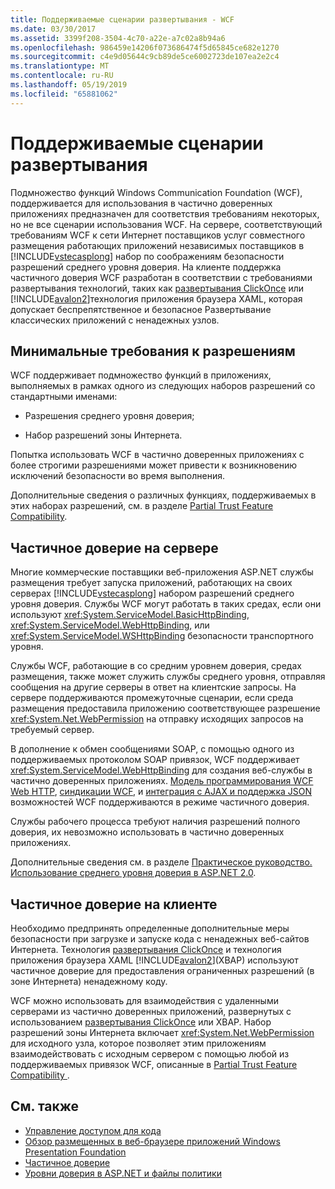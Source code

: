 ```yaml
---
title: Поддерживаемые сценарии развертывания - WCF
ms.date: 03/30/2017
ms.assetid: 3399f208-3504-4c70-a22e-a7c02a8b94a6
ms.openlocfilehash: 986459e14206f073686474f5d65845ce682e1270
ms.sourcegitcommit: c4e9d05644c9cb89de5ce6002723de107ea2e2c4
ms.translationtype: MT
ms.contentlocale: ru-RU
ms.lasthandoff: 05/19/2019
ms.locfileid: "65881062"
---
```

# <a name="supported-deployment-scenarios"></a>Поддерживаемые сценарии развертывания

Подмножество функций Windows Communication Foundation (WCF), поддерживается для использования в частично доверенных приложениях предназначен для соответствия требованиям некоторых, но не все сценарии использования WCF. На сервере, соответствующий требованиям WCF к сети Интернет поставщиков услуг совместного размещения работающих приложений независимых поставщиков в [!INCLUDE[vstecasplong](../../../../includes/vstecasplong-md.md)] набор по соображениям безопасности разрешений среднего уровня доверия. На клиенте поддержка частичного доверия WCF разработан в соответствии с требованиями развертывания технологий, таких как [развертывания ClickOnce](/visualstudio/deployment/clickonce-security-and-deployment) или [!INCLUDE[avalon2](../../../../includes/avalon2-md.md)]технология приложения браузера XAML, которая допускает беспрепятственное и безопасное Развертывание классических приложений с ненадежных узлов.

## <a name="minimum-permission-requirements"></a>Минимальные требования к разрешениям

WCF поддерживает подмножество функций в приложениях, выполняемых в рамках одного из следующих наборов разрешений со стандартными именами:

- Разрешения среднего уровня доверия;

- Набор разрешений зоны Интернета.

Попытка использовать WCF в частично доверенных приложениях с более строгими разрешениями может привести к возникновению исключений безопасности во время выполнения.

Дополнительные сведения о различных функциях, поддерживаемых в этих наборах разрешений, см. в разделе [Partial Trust Feature Compatibility](partial-trust-feature-compatibility.md).

## <a name="partial-trust-on-the-server"></a>Частичное доверие на сервере

Многие коммерческие поставщики веб-приложения ASP.NET службы размещения требует запуска приложений, работающих на своих серверах [!INCLUDE[vstecasplong](../../../../includes/vstecasplong-md.md)] набором разрешений среднего уровня доверия. Службы WCF могут работать в таких средах, если они используют <xref:System.ServiceModel.BasicHttpBinding>, <xref:System.ServiceModel.WebHttpBinding>, или <xref:System.ServiceModel.WSHttpBinding> безопасности транспортного уровня.

Службы WCF, работающие в со средним уровнем доверия, средах размещения, также может служить службы среднего уровня, отправляя сообщения на другие серверы в ответ на клиентские запросы. На сервере поддерживаются промежуточные сценарии, если среда размещения предоставила приложению соответствующее разрешение <xref:System.Net.WebPermission> на отправку исходящих запросов на требуемый сервер.

В дополнение к обмен сообщениями SOAP, с помощью одного из поддерживаемых протоколом SOAP привязок, WCF поддерживает <xref:System.ServiceModel.WebHttpBinding> для создания веб-службы в частично доверенных приложениях. [Модель программирования WCF Web HTTP](wcf-web-http-programming-model.md), [синдикации WCF](wcf-syndication.md), и [интеграция с AJAX и поддержка JSON](ajax-integration-and-json-support.md) возможностей WCF поддерживаются в режиме частичного доверия.

Службы рабочего процесса требуют наличия разрешений полного доверия, их невозможно использовать в частично доверенных приложениях.

Дополнительные сведения см. в разделе [Практическое руководство. Использование среднего уровня доверия в ASP.NET 2.0](https://go.microsoft.com/fwlink/?LinkId=84603).

## <a name="partial-trust-on-the-client"></a>Частичное доверие на клиенте

Необходимо предпринять определенные дополнительные меры безопасности при загрузке и запуске кода с ненадежных веб-сайтов Интернета. Технология [развертывания ClickOnce](/visualstudio/deployment/clickonce-security-and-deployment) и технология приложения браузера XAML [!INCLUDE[avalon2](../../../../includes/avalon2-md.md)](XBAP) используют частичное доверие для предоставления ограниченных разрешений (в зоне Интернета) ненадежному коду.

WCF можно использовать для взаимодействия с удаленными серверами из частично доверенных приложений, развернутых с использованием [развертывания ClickOnce](/visualstudio/deployment/clickonce-security-and-deployment) или XBAP. Набор разрешений зоны Интернета включает <xref:System.Net.WebPermission> для исходного узла, которое позволяет этим приложениям взаимодействовать с исходным сервером с помощью любой из поддерживаемых привязок WCF, описанные в [Partial Trust Feature Compatibility ](partial-trust-feature-compatibility.md).

## <a name="see-also"></a>См. также

- [Управление доступом для кода](../../misc/code-access-security.md)
- [Обзор размещенных в веб-браузере приложений Windows Presentation Foundation](../../wpf/app-development/wpf-xaml-browser-applications-overview.md)
- [Частичное доверие](partial-trust.md)
- [Уровни доверия в ASP.NET и файлы политики](https://docs.microsoft.com/previous-versions/wyts434y(v=vs.140))
